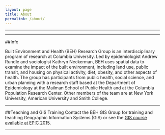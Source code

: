 ```yaml
---
layout: page
title: About
permalink: /about/
---
```


<!--This is the base Jekyll theme. You can find out more info about customizing your Jekyll theme, as well as basic Jekyll usage documentation at [jekyllrb.com](http://jekyllrb.com/)

You can find the source code for the Jekyll new theme at: [github.com/jglovier/jekyll-new](https://github.com/jglovier/jekyll-new)

You can find the source code for Jekyll at [github.com/jekyll/jekyll](https://github.com/jekyll/jekyll)
-->

---

<!--####<a name="top"></a>*Menu*
* [Info](#info)-->

<!-- * [Publications](#pubs)
* [Contact](#contact) -->



<!-----

The Built Environment and Health Project has two Geographers/GIS Analysts at Columbia University, Department of Epidemiology.-->

---

##<a name="info"></a>Info

Built Environment and Health (BEH) Research Group is an interdisciplinary program of research at Columbia University. Led by epidemiologist Andrew Rundle and sociologist Kathryn Neckerman, BEH uses spatial data to examine the impact of the built environment, including land use, public transit, and housing on physical activity, diet, obesity, and other aspects of health. The group has participants from public health, social science, and urban planning with a research staff based at the Department of Epidemiology at the Mailman School of Public Health and at the Columbia Population Research Center.  Other members of the team are at New York University, American University and Smith College.

---

<!--##<a name="pubs"></a>Publications
* [Google Scholar](http://scholar.google.com/citations?user=K6iTYsUAAAAJ&hl=en)

Add List of publications.

----->

<!--
##<a name="contact"></a>Contact
Send me an [email](mailto:daniel.martin.sheehan@gmail.com).

----->



##<a name="teaching"></a>Teaching and GIS Training
Contact the BEH GIS Group for training and teaching Geographic Information Systems (GIS) or see the [GIS course available at EPIC 2015](https://cuepisummer.org/course/geographic-information-systems). 

---




